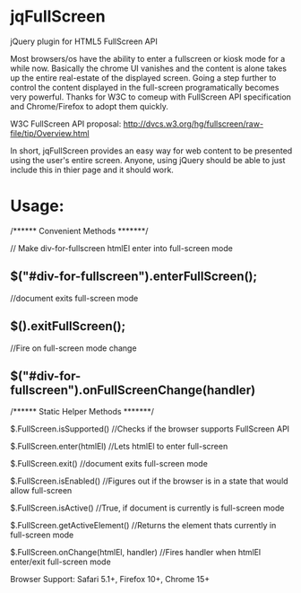jqFullScreen
============

jQuery plugin for HTML5 FullScreen API

Most browsers/os have the ability to enter a fullscreen or kiosk mode for a while now. Basically the chrome UI vanishes 
and the content is alone takes up the entire real-estate of the displayed screen. Going a step further to control the 
content displayed in the full-screen programatically becomes very powerful. Thanks for W3C to comeup with FullScreen API 
specification and Chrome/Firefox to adopt them quickly.

W3C FullScreen API proposal: http://dvcs.w3.org/hg/fullscreen/raw-file/tip/Overview.html

In short, jqFullScreen provides an easy way for web content to be presented using the user's entire screen. Anyone, 
using jQuery should be able to just include this in thier page and it should work.

Usage:
=====

/****** Convenient Methods *******/

// Make div-for-fullscreen htmlEl enter into full-screen mode

$("#div-for-fullscreen").enterFullScreen();   
-----

//document exits full-screen mode

$().exitFullScreen();       
------

//Fire on full-screen mode change

$("#div-for-fullscreen").onFullScreenChange(handler)  
----

/****** Static Helper Methods *******/

$.FullScreen.isSupported()  //Checks if the browser supports FullScreen API

$.FullScreen.enter(htmlEl)  //Lets htmlEl to enter full-screen

$.FullScreen.exit()         //document exits full-screen mode

$.FullScreen.isEnabled()    //Figures out if the browser is in a state that would allow full-screen

$.FullScreen.isActive()     //True, if document is currently is full-screen mode

$.FullScreen.getActiveElement()  //Returns the element thats currently in full-screen mode

$.FullScreen.onChange(htmlEl, handler)   //Fires handler when htmlEl enter/exit full-screen mode

Browser Support: Safari 5.1+, Firefox 10+, Chrome 15+





